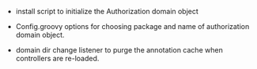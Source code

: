 
* install script to initialize the Authorization domain object

* Config.groovy options for choosing package and name of authorization
  domain object.

* domain dir change listener to purge the annotation cache when
  controllers are re-loaded.
